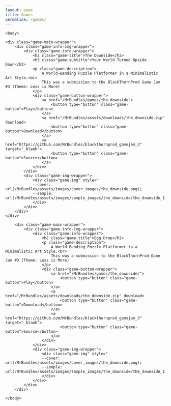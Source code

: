 ```yaml
---
layout: page
title: Games
permalink: /games/
---
```


<html>
	<head>
	</head>

	<body>

	<div class="game-main-wrapper">
		<div class="game-info-img-wrapper">
			<div class="game-info-wrapper">
				<h2 class="game-title">The Downside</h2>
				<h3 class="game-subtitle">Your World Turned Upside Down</h3>
				<p class="game-description">
					A World-Bending Puzzle Platformer in a Minimalistic Art Style.<br>
					This was a submission to the BlackThornProd Game Jam #3 (Theme: Less is More)
				</p>
				<div class="game-button-wrapper">
					<a href="/MrBundles/games/the-downside">
						<button type="button" class="game-button">Play</button>
					</a>
					<a href="/MrBundles/assets/downloads/the_downside.zip" download>
						<button type="button" class="game-button">Download</button>
					</a>
					<a href="https://github.com/MrBundles/blackthornprod_gamejam_3" target="_blank">
						<button type="button" class="game-button">Source</button>
					</a>
				</div>
			</div>
			<div class="game-img-wrapper">
				<div class="game-img" style="
				--cover: url(/MrBundles/assets/images/cover_images/the_downside.png);
				--sample: url(/MrBundles/assets/images/sample_images/the_downside/the_downside_1.gif);">
				</div>
			</div>
		</div>
	</div>

		<div class="game-main-wrapper">
			<div class="game-info-img-wrapper">
				<div class="game-info-wrapper">
					<h2 class="game-title">Egg Drop</h2>
					<p class="game-description">
						A World-Bending Puzzle Platformer in a Minimalistic Art Style.<br>
						This was a submission to the BlackThornProd Game Jam #3 (Theme: Less is More)
					</p>
					<div class="game-button-wrapper">
						<a href="/MrBundles/games/the_downside/">
							<button type="button" class="game-button">Play</button>
						</a>
						<a href="/MrBundles/assets/downloads/the_downside.zip" download>
							<button type="button" class="game-button">Download</button>
						</a>
						<a href="https://github.com/MrBundles/blackthornprod_gamejam_3" target="_blank">
							<button type="button" class="game-button">Source</button>
						</a>
					</div>
				</div>
				<div class="game-img-wrapper">
					<div class="game-img" style="
					--cover: url(/MrBundles/assets/images/cover_images/the_downside.png);
					--sample: url(/MrBundles/assets/images/sample_images/the_downside/the_downside_1.gif);">
					</div>
				</div>
			</div>
		</div>

	</body>
</html>
